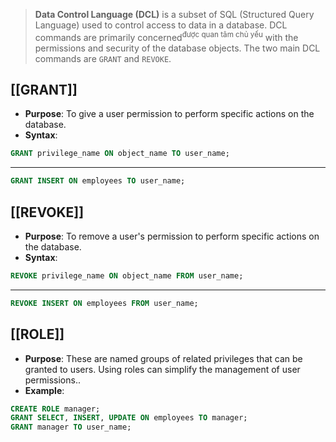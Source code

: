 > **Data Control Language (DCL)** is a subset of SQL (Structured Query Language) used to control access to data in a database. DCL commands are primarily concerned<sup>được quan tâm chủ yếu</sup> with the permissions and security of the database objects. The two main DCL commands are `GRANT` and `REVOKE`.
## **[[GRANT]]**
- **Purpose**: To give a user permission to perform specific actions on the database.
- **Syntax**: 
```sql
GRANT privilege_name ON object_name TO user_name;
```
---
```sql
GRANT INSERT ON employees TO user_name;
```
## **[[REVOKE]]**
- **Purpose**: To remove a user's permission to perform specific actions on the database.
- **Syntax**: 
```sql
REVOKE privilege_name ON object_name FROM user_name;
```
---
```sql
REVOKE INSERT ON employees FROM user_name;
```
## **[[ROLE]]**
- **Purpose**: These are named groups of related privileges that can be granted to users. Using roles can simplify the management of user permissions..
- **Example**: 
```sql
CREATE ROLE manager;
GRANT SELECT, INSERT, UPDATE ON employees TO manager;
GRANT manager TO user_name;
```
